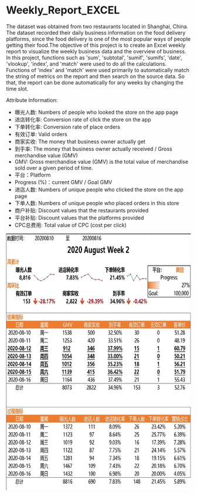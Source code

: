 # Weekly_Report_EXCEL

The dataset was obtained from two restaurants located in Shanghai, China. The dataset recorded their daily business information on the food delivery platforms, since the food delivery is one of the most popular ways of people getting their food.The objective of this project is to create an Excel weekly report to visualize the weekly business data and the overview of business. \
In this project, functions such as 'sum', 'subtotal', 'sumif', 'sumifs', 'date', 'vlookup', 'index', and 'match' were used to do all the calculations. Functions of 'index' and 'match' were used primarily to automatically match the string of metrics on the report and then search on the source data. So that, the report can be done automatically for any weeks by changing the time slot. 

Attribute Information:
* 曝光人数: Numbers of people who looked the store on the app page
* 进店转化率: Conversion rate of click the store on the app
* 下单转化率: Conversion rate of place orders
* 有效订单: Valid orders
* 商家实收: The money that business owner actually get
* 到手率: The money that business owner actually received / Gross merchandise value (GMV)
* GMV: Gross merchandise value (GMV) is the total value of merchandise sold over a given period of time. 
* 平台：Platform
* Progress (%)：current GMV / Goal GMV
* 进店人数: Numbers of unique people who clicked the store on the app page
* 下单人数: Numbers of unique people who placed orders in this store
* 商户补贴: Discount values that the restaurants provided
* 平台补贴: Discount values that the platforms provided
* CPC总费用: Total value of CPC (cost per click)

<img src="https://github.com/zilin0618/Weekly_Report_EXCEL/blob/main/weekly_report.JPG" width="550" height="700">
